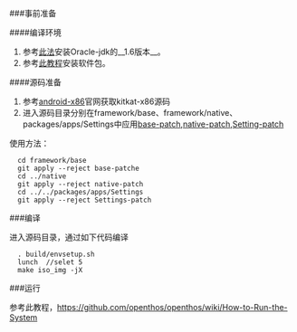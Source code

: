 ###事前准备

####编译环境

1. 参考[此法](http://www.cnblogs.com/Wisp/articles/3099494.html)安装Oracle-jdk的__1.6版本__。
2. 参考[此教程](https://github.com/openthos/openthos/wiki/Establishing-a-Build-Environment%28lollipop-x86%29)安装软件包。

####源码准备

1. 参考[android-x86](http://www.android-x86.org/getsourcecode)官网获取kitkat-x86源码
2. 进入源码目录分别在framework/base、framework/native、packages/apps/Settings中应用[base-patch](https://github.com/openthos/android-x86-analysis/blob/master/ladehunter-Tieto-patches/base-patch.patch),[native-patch](https://github.com/openthos/android-x86-analysis/blob/master/ladehunter-Tieto-patches/native-patch.patch),[Setting-patch](https://github.com/openthos/android-x86-analysis/blob/master/ladehunter-Tieto-patches/Setting-patch.patch)

使用方法：
      
      cd framework/base
      git apply --reject base-patche
      cd ../native
      git apply --reject native-patch
      cd ../../packages/apps/Settings
      git apply --reject Settings-patch
      

###编译

进入源码目录，通过如下代码编译

      . build/envsetup.sh 
      lunch  //selet 5
      make iso_img -jX

###运行

参考此教程，https://github.com/openthos/openthos/wiki/How-to-Run-the-System
      
